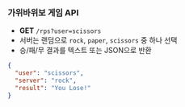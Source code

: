 ### 가위바위보 게임 API

- **GET** `/rps?user=scissors`
- 서버는 랜덤으로 `rock`, `paper`, `scissors` 중 하나 선택
- 승/패/무 결과를 텍스트 또는 JSON으로 반환

```json
{
  "user": "scissors",
  "server": "rock",
  "result": "You Lose!"
}

